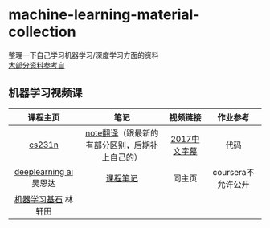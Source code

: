 # machine-learning-material-collection
整理一下自己学习机器学习/深度学习方面的资料  
[大部分资料参考自](https://github.com/JustFollowUs/Machine-Learning) 
## 机器学习视频课 

|   课程主页   |   笔记   | 视频链接 | 作业参考 |
|  :----:    |  :---:  | :----: | :------: |
| [cs231n](http://cs231n.stanford.edu/) | [note翻译](https://zhuanlan.zhihu.com/p/21930884)（跟最新的有部分区别，后期补上自己的）|[2017中文字幕](https://www.bilibili.com/video/av17204303/?p=2) | [代码](https://github.com/wjbKimberly/cs231n_spring_2017_assignment)
| [deeplearning ai](https://www.coursera.org/specializations/deep-learning) 吴恩达   | [课程笔记](https://github.com/fengdu78/deeplearning_ai_books) | 同主页   | coursera不允许公开 |
| [机器学习基石](https://www.coursera.org/learn/ntumlone-mathematicalfoundations) 林轩田 |  
